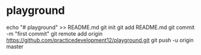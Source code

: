 # playground
echo "# playground" >> README.md
git init
git add README.md
git commit -m "first commit"
git remote add origin https://github.com/practicedevelopment12/playground.git
git push -u origin master
